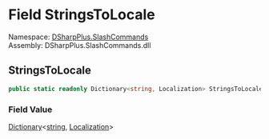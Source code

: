 # Field StringsToLocale

Namespace: [DSharpPlus.SlashCommands](DSharpPlus.SlashCommands.md)  
Assembly: DSharpPlus.SlashCommands.dll

## <a id="DSharpPlus_SlashCommands_LocaleHelper_StringsToLocale"></a>StringsToLocale

```csharp
public static readonly Dictionary<string, Localization> StringsToLocale
```

### Field Value

[Dictionary](https://learn.microsoft.com/dotnet/api/system.collections.generic.dictionary\-2)<[string](https://learn.microsoft.com/dotnet/api/system.string), [Localization](DSharpPlus.SlashCommands.Localization.md)\>

